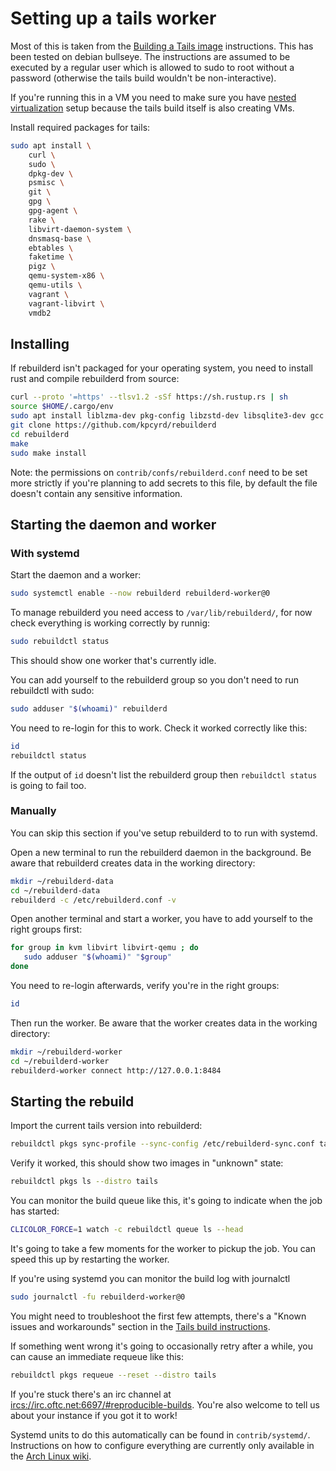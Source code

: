 # Setting up a tails worker

Most of this is taken from the [Building a Tails
image](https://tails.boum.org/contribute/build/) instructions. This has been
tested on debian bullseye. The instructions are assumed to be executed by a
regular user which is allowed to sudo to root without a password (otherwise the
tails build wouldn't be non-interactive).

If you're running this in a VM you need to make sure you have [nested
virtualization](https://pve.proxmox.com/wiki/Nested_Virtualization) setup
because the tails build itself is also creating VMs.

Install required packages for tails:

```sh
sudo apt install \
    curl \
    sudo \
    dpkg-dev \
    psmisc \
    git \
    gpg \
    gpg-agent \
    rake \
    libvirt-daemon-system \
    dnsmasq-base \
    ebtables \
    faketime \
    pigz \
    qemu-system-x86 \
    qemu-utils \
    vagrant \
    vagrant-libvirt \
    vmdb2
```

## Installing

If rebuilderd isn't packaged for your operating system, you need to install
rust and compile rebuilderd from source:

```sh
curl --proto '=https' --tlsv1.2 -sSf https://sh.rustup.rs | sh
source $HOME/.cargo/env
sudo apt install liblzma-dev pkg-config libzstd-dev libsqlite3-dev gcc libssl-dev
git clone https://github.com/kpcyrd/rebuilderd
cd rebuilderd
make
sudo make install
```

Note: the permissions on `contrib/confs/rebuilderd.conf` need to be set more
strictly if you're planning to add secrets to this file, by default the file
doesn't contain any sensitive information.

## Starting the daemon and worker

### With systemd

Start the daemon and a worker:

```sh
sudo systemctl enable --now rebuilderd rebuilderd-worker@0
```

To manage rebuilderd you need access to `/var/lib/rebuilderd/`, for now
check everything is working correctly by runnig:

```sh
sudo rebuildctl status
```

This should show one worker that's currently idle.

You can add yourself to the rebuilderd group so you don't need to run
rebuildctl with sudo:

```sh
sudo adduser "$(whoami)" rebuilderd
```

You need to re-login for this to work. Check it worked correctly like this:

```sh
id
rebuildctl status
```

If the output of `id` doesn't list the rebuilderd group then `rebuildctl
status` is going to fail too.

### Manually

You can skip this section if you've setup rebuilderd to to run with systemd.

Open a new terminal to run the rebuilderd daemon in the background. Be aware
that rebuilderd creates data in the working directory:

```sh
mkdir ~/rebuilderd-data
cd ~/rebuilderd-data
rebuilderd -c /etc/rebuilderd.conf -v
```

Open another terminal and start a worker, you have to add yourself to the right
groups first:

```sh
for group in kvm libvirt libvirt-qemu ; do
   sudo adduser "$(whoami)" "$group"
done
```

You need to re-login afterwards, verify you're in the right groups:

```sh
id
```

Then run the worker. Be aware that the worker creates data in the working
directory:

```sh
mkdir ~/rebuilderd-worker
cd ~/rebuilderd-worker
rebuilderd-worker connect http://127.0.0.1:8484
```

## Starting the rebuild

Import the current tails version into rebuilderd:

```sh
rebuildctl pkgs sync-profile --sync-config /etc/rebuilderd-sync.conf tails
```

Verify it worked, this should show two images in "unknown" state:

```sh
rebuildctl pkgs ls --distro tails
```

You can monitor the build queue like this, it's going to indicate when the job has started:

```sh
CLICOLOR_FORCE=1 watch -c rebuildctl queue ls --head
```

It's going to take a few moments for the worker to pickup the job. You can
speed this up by restarting the worker.

If you're using systemd you can monitor the build log with journalctl

```sh
sudo journalctl -fu rebuilderd-worker@0
```

You might need to troubleshoot the first few attempts, there's a "Known issues
and workarounds" section in the [Tails build
instructions](https://tails.boum.org/contribute/build/).

If something went wrong it's going to occasionally retry after a while, you can
cause an immediate requeue like this:

```sh
rebuildctl pkgs requeue --reset --distro tails
```

If you're stuck there's an irc channel at
<ircs://irc.oftc.net:6697/#reproducible-builds>. You're also welcome to tell us
about your instance if you got it to work!

Systemd units to do this automatically can be found in `contrib/systemd/`.
Instructions on how to configure everything are currently only available in the
[Arch Linux wiki](https://wiki.archlinux.org/title/Rebuilderd).
